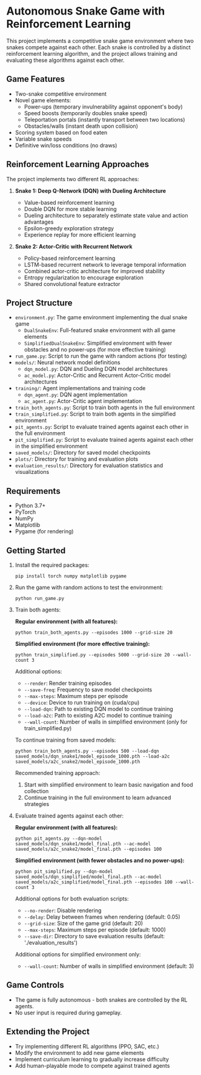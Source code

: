 # Autonomous Snake Game with Reinforcement Learning

This project implements a competitive snake game environment where two snakes compete against each other. Each snake is controlled by a distinct reinforcement learning algorithm, and the project allows training and evaluating these algorithms against each other.

## Game Features

- Two-snake competitive environment
- Novel game elements:
  - Power-ups (temporary invulnerability against opponent's body)
  - Speed boosts (temporarily doubles snake speed)
  - Teleportation portals (instantly transport between two locations)
  - Obstacles/walls (instant death upon collision)
- Scoring system based on food eaten
- Variable snake speeds
- Definitive win/loss conditions (no draws)

## Reinforcement Learning Approaches

The project implements two different RL approaches:

1. **Snake 1: Deep Q-Network (DQN) with Dueling Architecture**
   - Value-based reinforcement learning
   - Double DQN for more stable learning
   - Dueling architecture to separately estimate state value and action advantages
   - Epsilon-greedy exploration strategy
   - Experience replay for more efficient learning

2. **Snake 2: Actor-Critic with Recurrent Network**
   - Policy-based reinforcement learning
   - LSTM-based recurrent network to leverage temporal information
   - Combined actor-critic architecture for improved stability
   - Entropy regularization to encourage exploration
   - Shared convolutional feature extractor

## Project Structure

- `environment.py`: The game environment implementing the dual snake game
  - `DualSnakeEnv`: Full-featured snake environment with all game elements
  - `SimplifiedDualSnakeEnv`: Simplified environment with fewer obstacles and no power-ups (for more effective training)
- `run_game.py`: Script to run the game with random actions (for testing)
- `models/`: Neural network model definitions
  - `dqn_model.py`: DQN and Dueling DQN model architectures
  - `ac_model.py`: Actor-Critic and Recurrent Actor-Critic model architectures
- `training/`: Agent implementations and training code
  - `dqn_agent.py`: DQN agent implementation
  - `ac_agent.py`: Actor-Critic agent implementation
- `train_both_agents.py`: Script to train both agents in the full environment
- `train_simplified.py`: Script to train both agents in the simplified environment
- `pit_agents.py`: Script to evaluate trained agents against each other in the full environment
- `pit_simplified.py`: Script to evaluate trained agents against each other in the simplified environment
- `saved_models/`: Directory for saved model checkpoints
- `plots/`: Directory for training and evaluation plots
- `evaluation_results/`: Directory for evaluation statistics and visualizations

## Requirements

- Python 3.7+
- PyTorch
- NumPy
- Matplotlib
- Pygame (for rendering)

## Getting Started

1. Install the required packages:
   ```
   pip install torch numpy matplotlib pygame
   ```

2. Run the game with random actions to test the environment:
   ```
   python run_game.py
   ```

3. Train both agents:

   **Regular environment (with all features):**
   ```
   python train_both_agents.py --episodes 1000 --grid-size 20
   ```
   
   **Simplified environment (for more effective training):**
   ```
   python train_simplified.py --episodes 5000 --grid-size 20 --wall-count 3
   ```
   
   Additional options:
   - `--render`: Render training episodes
   - `--save-freq`: Frequency to save model checkpoints
   - `--max-steps`: Maximum steps per episode
   - `--device`: Device to run training on (cuda/cpu)
   - `--load-dqn`: Path to existing DQN model to continue training
   - `--load-a2c`: Path to existing A2C model to continue training
   - `--wall-count`: Number of walls in simplified environment (only for train_simplified.py)
   
   To continue training from saved models:
   ```
   python train_both_agents.py --episodes 500 --load-dqn saved_models/dqn_snake1/model_episode_1000.pth --load-a2c saved_models/a2c_snake2/model_episode_1000.pth
   ```
   
   Recommended training approach:
   1. Start with simplified environment to learn basic navigation and food collection
   2. Continue training in the full environment to learn advanced strategies

4. Evaluate trained agents against each other:

   **Regular environment (with all features):**
   ```
   python pit_agents.py --dqn-model saved_models/dqn_snake1/model_final.pth --ac-model saved_models/a2c_snake2/model_final.pth --episodes 100
   ```
   
   **Simplified environment (with fewer obstacles and no power-ups):**
   ```
   python pit_simplified.py --dqn-model saved_models/dqn_simplified/model_final.pth --ac-model saved_models/a2c_simplified/model_final.pth --episodes 100 --wall-count 3
   ```
   
   Additional options for both evaluation scripts:
   - `--no-render`: Disable rendering
   - `--delay`: Delay between frames when rendering (default: 0.05)
   - `--grid-size`: Size of the game grid (default: 20)
   - `--max-steps`: Maximum steps per episode (default: 1000)
   - `--save-dir`: Directory to save evaluation results (default: './evaluation_results')
   
   Additional options for simplified environment only:
   - `--wall-count`: Number of walls in simplified environment (default: 3)

## Game Controls

- The game is fully autonomous - both snakes are controlled by the RL agents.
- No user input is required during gameplay.

## Extending the Project

- Try implementing different RL algorithms (PPO, SAC, etc.)
- Modify the environment to add new game elements
- Implement curriculum learning to gradually increase difficulty
- Add human-playable mode to compete against trained agents